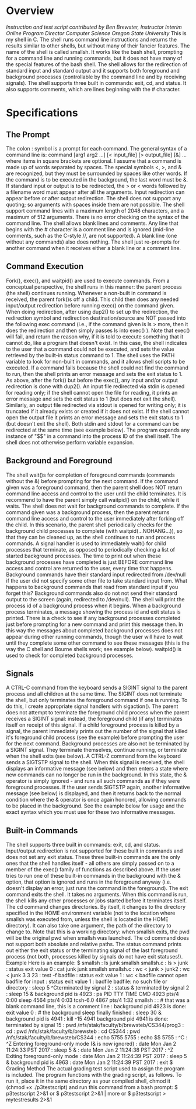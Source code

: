 
<h1>Overview</h1>
<i>Instruction and test script contributed by Ben Brewster, Instructor
Interim Online Program Director
Computer Science
Oregon State University</i>
This is my shell in C. The shell runs command line instructions and returns the results similar to other shells, but without many of their fancier features.
The name of the shell is called smallsh. It works like the bash shell, prompting for a command line and running commands, but it does not have many of the special features of the bash shell.
The shell allows for the redirection of standard input and standard output and it supports both foreground and background processes (controllable by the command line and by receiving signals).
The shell supports three built in commands: exit, cd, and status. It also supports comments, which are lines beginning with the # character.

<h1>Specifications</h1>
<h2>The Prompt</h2>
The colon : symbol is a prompt for each command. 
The general syntax of a command line is:
command [arg1 arg2 ...] [< input_file] [> output_file] [&]
…where items in square brackets are optional.  I assume that a command is made up of words separated by spaces. The special symbols <, >, and & are recognized, but they must be surrounded by spaces like other words. If the command is to be executed in the background, the last word must be &. If standard input or output is to be redirected, the > or < words followed by a filename word must appear after all the arguments. Input redirection can appear before or after output redirection.
The shell does not support any quoting; so arguments with spaces inside them are not possible.
The shell support command lines with a maximum length of 2048 characters, and a maximum of 512 arguments. There is no error checking on the syntax of the command line.
The shell allows blank lines and comments. Any line that begins with the # character is a comment line and is ignored (mid-line comments, such as the C-style //, are not supported).  A blank line (one without any commands) also does nothing. The shell just re-prompts for another command when it receives either a blank line or a comment line.
<h2>Command Execution</h2>
Fork(), exec(), and waitpid() are used to execute commands. From a conceptual perspective, the shell runs in this manner: the parent process (the shell) continues running. Whenever a non-built in command is received, the parent fork()s off a child. This child then does any needed input/output redirection before running exec() on the command given. When doing redirection, after using dup2() to set up the redirection, the redirection symbol and redirection destination/source are NOT passed into the following exec command (i.e., if the command given is ls > more, then it does the redirection and then simply passes ls into exec() ).
Note that exec() will fail, and return the reason why, if it is told to execute something that it cannot do, like a program that doesn't exist. In this case, the shell indicates to the user that a command could not be executed, and sets the value retrieved by the built-in status command to 1.
The shell uses the PATH variable to look for non-built in commands, and it allows shell scripts to be executed. If a command fails because the shell could not find the command to run, then the shell prints an error message and sets the exit status to 1.
As above, after the fork() but before the exec(), any input and/or output redirection is done with dup2(). An input file redirected via stdin is opened for reading only; if the shell cannot open the file for reading, it prints an error message and sets the exit status to 1 (but does not exit the shell). Similarly, an output file redirected via stdout is opened for writing only; it is truncated if it already exists or created if it does not exist. If the shell cannot open the output file it prints an error message and sets the exit status to 1 (but doesn't exit the shell).
Both stdin and stdout for a command can be redirected at the same time (see example below).
The program expands any instance of "$$" in a command into the process ID of the shell itself. The shell does not otherwise perform variable expansion. 
<h2>Background and Foreground</h2>
The shell wait()s for completion of foreground commands (commands without the &) before prompting for the next command. If the command given was a foreground command, then the parent shell does NOT return command line access and control to the user until the child terminates. It is recommend to have the parent simply call waitpid() on the child, while it waits.
The shell does not wait for background commands to complete. If the command given was a background process, then the parent returns command line access and control to the user immediately after forking off the child. In this scenario, the parent shell  periodically checks for the background child processes to complete (with waitpid(...NOHANG...)), so that they can be cleaned up, as the shell continues to run and process commands.  A signal handler is used to immediately wait() for child processes that terminate, as opposed to periodically checking a list of started background processes. The time to print out when these background processes have completed is just BEFORE command line access and control are returned to the user, every time that happens. 
Background commands have their standard input redirected from /dev/null if the user did not specify some other file to take standard input from. What happens to background commands that read from standard input if you forget this? Background commands  also do not not send their standard output to the screen (again, redirected to /dev/null).
The shell will print the process id of a background process when it begins. When a background process terminates, a message showing the process id and exit status is printed. There is a check to see if any background processes completed just before prompting for a new command and print this message then. In this way the messages about completed background processes does not appear during other running commands, though the user will have to wait until they complete some other command to see these messages (this is the way the C shell and Bourne shells work; see example below). waitpid() is used to check for completed background processes.
<h2>Signals</h2>
A CTRL-C command from the keyboard sends a SIGINT signal to the parent process and all children at the same time. The SIGINT does not terminate the shell, but only terminates the foreground command if one is running. To do this, I create appropriate signal handlers with sigaction(). The parent does not attempt to terminate the foreground child process when the parent receives a SIGINT signal: instead, the foreground child (if any) terminates itself on receipt of this signal.
If a child foreground process is killed by a signal, the parent immediately prints out the number of the signal that killed it's foreground child process (see the example) before prompting the user for the next command.
Background processes are also not be terminated by a SIGINT signal. They terminate themselves, continue running, or terminate when the shell exits (see below).
A CTRL-Z command from the keyboard sends a SIGTSTP signal to the shell. When this signal is received, the shell displays an informative message (see below) and then enters a state where new commands can no longer be run in the background. In this state, the & operator is simply ignored - and runs all such commands as if they were foreground processes. If the user sends SIGTSTP again, another informative message (see below) is displayed, and then it returns back to the normal condition where the & operator is once again honored, allowing commands to be placed in the background. See the example below for usage and the exact syntax which you must use for these two informative messages.
<h2>Built-in Commands</h2>
The shell supports three built in commands: exit, cd, and status. Input/output redirection is not supported for these built in commands and does not set any exit status. These three built-in commands are the only ones that the shell handles itself - all others are simply passed on to a member of the exec() family of functions as described above.
If the user tries to run one of these built-in commands in the background with the & option, that option is ignored and runs in the foreground anyway (i.e. doesn't display an error, just runs the command in the foreground).
The exit command exits the shell. It takes no arguments. When this command is run, the shell kills any other processes or jobs  started before it terminates itself.
The cd command changes directories.  By itself, it changes to the directory specified in the HOME environment variable (not to the location where smallsh was executed from, unless the shell is located in the HOME directory).  It can also take one argument, the path of the directory to change to. Note that this is a working directory: when smallsh exits, the pwd will be the original pwd when smallsh was launched. The cd command does not support both absolute and relative paths.
The status command prints out either the exit status or the terminating signal of the last foreground process (not both, processes killed by signals do not have exit statuses!).
Example
Here is an example:
$ smallsh
: ls
junk   smallsh    smallsh.c
: ls > junk
 : status
 exit value 0
: cat junk
junk
smallsh
smallsh.c
: wc < junk > junk2
: wc < junk
       3       3      23
: test -f badfile
: status
exit value 1
: wc < badfile
cannot open badfile for input
: status
exit value 1
: badfile
badfile: no such file or directory
: sleep 5
^Cterminated by signal 2
: status &
terminated by signal 2
: sleep 15 &
background pid is 4923
: ps
   PID TTY      TIME CMD
  4923 pts/4    0:00 sleep
  4564 pts/4    0:03 tcsh-6.0
  4867 pts/4    1:32 smallsh
: 
: # that was a blank command line, this is a comment line
:
background pid 4923 is done: exit value 0
: # the background sleep finally finished
: sleep 30 &
background pid is 4941
: kill -15 4941
background pid 4941 is done: terminated by signal 15
: pwd
/nfs/stak/faculty/b/brewsteb/CS344/prog3
: cd
: pwd
/nfs/stak/faculty/b/brewsteb
: cd CS344
: pwd
/nfs/stak/faculty/b/brewsteb/CS344
: echo 5755
5755
: echo $$
5755
: ^C
: ^Z
Entering foreground-only mode (& is now ignored)
: date
Mon Jan  2 11:24:33 PST 2017
: sleep 5 &
: date
Mon Jan  2 11:24:38 PST 2017
: ^Z
Exiting foreground-only mode
: date
Mon Jan  2 11:24:39 PST 2017
: sleep 5 &
background pid is 4963
: date
Mon Jan  2 11:24:39 PST 2017
: exit
$
Grading Method
The actual grading test script used to assign the program is included. The program functions with the grading script, as follows. To run it, place it in the same directory as your compiled shell, chmod it (chmod +x ./p3testscript) and run this command from a bash prompt:
$ p3testscript 2>&1
or
$ p3testscript 2>&1 | more
or
$ p3testscript > mytestresults 2>&1 


